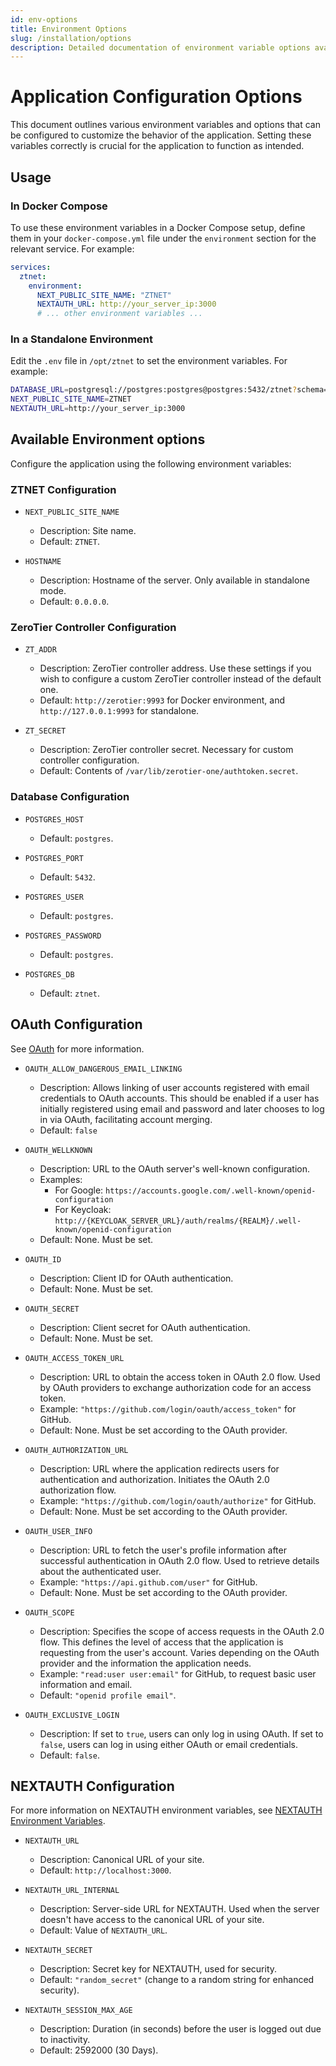 ```yaml
---
id: env-options
title: Environment Options
slug: /installation/options
description: Detailed documentation of environment variable options available for configuring the application.
---
```


# Application Configuration Options

This document outlines various environment variables and options that can be configured to customize the behavior of the application. Setting these variables correctly is crucial for the application to function as intended.

## Usage

### In Docker Compose

To use these environment variables in a Docker Compose setup, define them in your `docker-compose.yml` file under the `environment` section for the relevant service. For example:

```yaml
services:
  ztnet:
    environment:
      NEXT_PUBLIC_SITE_NAME: "ZTNET"
      NEXTAUTH_URL: http://your_server_ip:3000
      # ... other environment variables ...
```

### In a Standalone Environment
Edit the `.env` file in `/opt/ztnet` to set the environment variables. For example:

```bash
DATABASE_URL=postgresql://postgres:postgres@postgres:5432/ztnet?schema=public
NEXT_PUBLIC_SITE_NAME=ZTNET
NEXTAUTH_URL=http://your_server_ip:3000
```

## Available Environment options

Configure the application using the following environment variables:
### ZTNET Configuration
- `NEXT_PUBLIC_SITE_NAME`
  - Description: Site name.
  - Default: `ZTNET`.

- `HOSTNAME`
  - Description: Hostname of the server. Only available in standalone mode.
  - Default: `0.0.0.0`.

### ZeroTier Controller Configuration
- `ZT_ADDR`
  - Description: ZeroTier controller address. Use these settings if you wish to configure a custom ZeroTier controller instead of the default one.
  - Default: `http://zerotier:9993` for Docker environment, and `http://127.0.0.1:9993` for standalone.

- `ZT_SECRET`
  - Description: ZeroTier controller secret. Necessary for custom controller configuration.
  - Default: Contents of `/var/lib/zerotier-one/authtoken.secret`.


### Database Configuration
- `POSTGRES_HOST`
  - Default: `postgres`.

- `POSTGRES_PORT`
  - Default: `5432`.

- `POSTGRES_USER`
  - Default: `postgres`.

- `POSTGRES_PASSWORD`
  - Default: `postgres`.

- `POSTGRES_DB`
  - Default: `ztnet`.

## OAuth Configuration
See [OAuth](/authentication/oauth) for more information.
- `OAUTH_ALLOW_DANGEROUS_EMAIL_LINKING`
  - Description: Allows linking of user accounts registered with email credentials to OAuth accounts. This should be enabled if a user has initially registered using email and password and later chooses to log in via OAuth, facilitating account merging.
  - Default: `false`

- `OAUTH_WELLKNOWN`
  - Description: URL to the OAuth server's well-known configuration. 
  - Examples:
    - For Google: `https://accounts.google.com/.well-known/openid-configuration`
    - For Keycloak: `http://{KEYCLOAK_SERVER_URL}/auth/realms/{REALM}/.well-known/openid-configuration`
  - Default: None. Must be set.

- `OAUTH_ID`
  - Description: Client ID for OAuth authentication.
  - Default: None. Must be set.

- `OAUTH_SECRET`
  - Description: Client secret for OAuth authentication.
  - Default: None. Must be set.

- `OAUTH_ACCESS_TOKEN_URL`
  - Description: URL to obtain the access token in OAuth 2.0 flow. Used by OAuth providers to exchange authorization code for an access token.
  - Example: `"https://github.com/login/oauth/access_token"` for GitHub.
  - Default: None. Must be set according to the OAuth provider.

- `OAUTH_AUTHORIZATION_URL`
  - Description: URL where the application redirects users for authentication and authorization. Initiates the OAuth 2.0 authorization flow.
  - Example: `"https://github.com/login/oauth/authorize"` for GitHub.
  - Default: None. Must be set according to the OAuth provider.

- `OAUTH_USER_INFO`
  - Description: URL to fetch the user's profile information after successful authentication in OAuth 2.0 flow. Used to retrieve details about the authenticated user.
  - Example: `"https://api.github.com/user"` for GitHub.
  - Default: None. Must be set according to the OAuth provider.

- `OAUTH_SCOPE`
  - Description: Specifies the scope of access requests in the OAuth 2.0 flow. This defines the level of access that the application is requesting from the user's account. Varies depending on the OAuth provider and the information the application needs.
  - Example: `"read:user user:email"` for GitHub, to request basic user information and email.
  - Default: `"openid profile email"`.

- `OAUTH_EXCLUSIVE_LOGIN`
  - Description: If set to `true`, users can only log in using OAuth. If set to `false`, users can log in using either OAuth or email credentials.
  - Default: `false`.

## NEXTAUTH Configuration
For more information on NEXTAUTH environment variables, see [NEXTAUTH Environment Variables](https://next-auth.js.org/configuration/options#environment-variables).

- `NEXTAUTH_URL`
  - Description: Canonical URL of your site.
  - Default: `http://localhost:3000`.

- `NEXTAUTH_URL_INTERNAL`
  - Description: Server-side URL for NEXTAUTH. Used when the server doesn't have access to the canonical URL of your site.
  - Default: Value of `NEXTAUTH_URL`.

- `NEXTAUTH_SECRET`
  - Description: Secret key for NEXTAUTH, used for security.
  - Default: `"random_secret"` (change to a random string for enhanced security).

- `NEXTAUTH_SESSION_MAX_AGE`
  - Description: Duration (in seconds) before the user is logged out due to inactivity.
  - Default: 2592000 (30 Days).


